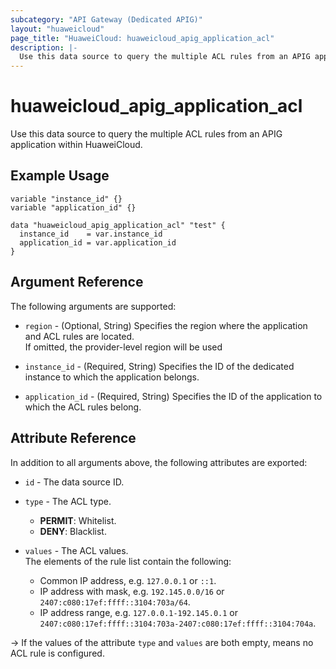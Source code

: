 ```yaml
---
subcategory: "API Gateway (Dedicated APIG)"
layout: "huaweicloud"
page_title: "HuaweiCloud: huaweicloud_apig_application_acl"
description: |-
  Use this data source to query the multiple ACL rules from an APIG application within HuaweiCloud.
---
```


# huaweicloud_apig_application_acl

Use this data source to query the multiple ACL rules from an APIG application within HuaweiCloud.

## Example Usage

```hcl
variable "instance_id" {}
variable "application_id" {}

data "huaweicloud_apig_application_acl" "test" {
  instance_id    = var.instance_id
  application_id = var.application_id
}
```

## Argument Reference

The following arguments are supported:

* `region` - (Optional, String) Specifies the region where the application and ACL rules are located.  
  If omitted, the provider-level region will be used

* `instance_id` - (Required, String) Specifies the ID of the dedicated instance to which the application
  belongs.

* `application_id` - (Required, String) Specifies the ID of the application to which the ACL rules belong.

## Attribute Reference

In addition to all arguments above, the following attributes are exported:

* `id` - The data source ID.

* `type` - The ACL type.
  + **PERMIT**: Whitelist.
  + **DENY**: Blacklist.

* `values` - The ACL values.  
  The elements of the rule list contain the following:
  + Common IP address, e.g. `127.0.0.1` or `::1`.
  + IP address with mask, e.g. `192.145.0.0/16` or `2407:c080:17ef:ffff::3104:703a/64`.
  + IP address range, e.g. `127.0.0.1-192.145.0.1` or `2407:c080:17ef:ffff::3104:703a-2407:c080:17ef:ffff::3104:704a`.

-> If the values of the attribute `type` and `values` are both empty, means no ACL rule is configured.
